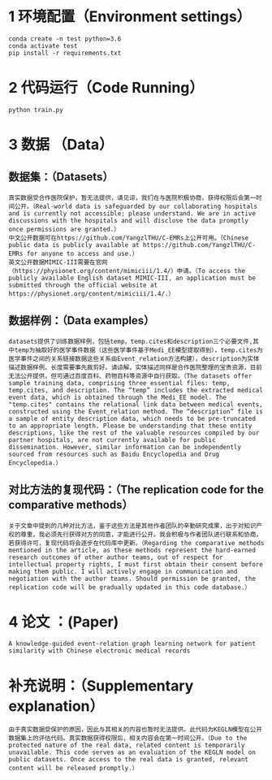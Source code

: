 # 1 环境配置（Environment settings）
```shell
conda create -n test python=3.6
conda activate test
pip install -r requirements.txt
```

# 2 代码运行（Code Running）
```shell
python train.py
```

# 3 数据 （Data）
## 数据集：（Datasets）
    真实数据受合作医院保护，暂无法提供，请见谅，我们在与医院积极协商，获得权限后会第一时间公开。（Real-world data is safeguarded by our collaborating hospitals and is currently not accessible; please understand. We are in active discussions with the hospitals and will disclose the data promptly once permissions are granted.）  
    中文公开数据可在https://github.com/YangzlTHU/C-EMRs上公开可用。（Chinese public data is publicly available at https://github.com/YangzlTHU/C-EMRs for anyone to access and use.）  
    英文公开数据MIMIC-III需要在官网（https://physionet.org/content/mimiciii/1.4/）申请。（To access the publicly available English dataset MIMIC-III, an application must be submitted through the official website at https://physionet.org/content/mimiciii/1.4/.）

## 数据样例：（Data examples）
    datasets提供了训练数据样例，包括temp，temp.cites和description三个必要文件,其中temp为抽取好的医学事件数据（这些医学事件基于Medi_EE模型提取得到），temp.cites为医学事件之间的关系链接数据这些关系由Event_relation方法构建），description为实体描述数据样例，长度需要事先裁剪好。请谅解，实体描述同样是合作医院整理的宝贵资源，目前无法公开提供，但可通过百度百科、药物百科等资源中自行获取。（The datasets offer sample training data, comprising three essential files: temp, temp.cites, and description. The “temp” includes the extracted medical event data, which is obtained through the Medi_EE model. The "temp.cites" contains the relational link data between medical events, constructed using the Event_relation method. The “description” file is a sample of entity description data, which needs to be pre-truncated to an appropriate length. Please be understanding that these entity descriptions, like the rest of the valuable resources compiled by our partner hospitals, are not currently available for public dissemination. However, similar information can be independently sourced from resources such as Baidu Encyclopedia and Drug Encyclopedia.）

## 对比方法的复现代码：（The replication code for the comparative methods）
    关于文章中提到的几种对比方法，鉴于这些方法是其他作者团队的辛勤研究成果，出于对知识产权的尊重，我必须先行获得对方的同意，才能进行公开。我会积极与作者团队进行联系和协商，若获得许可，复现代码将会逐步在代码库中更新。（Regarding the comparative methods mentioned in the article, as these methods represent the hard-earned research outcomes of other author teams, out of respect for intellectual property rights, I must first obtain their consent before making them public. I will actively engage in communication and negotiation with the author teams. Should permission be granted, the replication code will be gradually updated in this code database.）


# 4 论文 ：(Paper)
    A knowledge-guided event-relation graph learning network for patient similarity with Chinese electronic medical records

# 补充说明：（Supplementary explanation）
    由于真实数据受保护的原因，因此与其相关的内容也暂时无法提供。此代码为KEGLN模型在公开数据集上的评估代码。真实数据获得权限后，相关内容会在第一时间公开。（Due to the protected nature of the real data, related content is temporarily unavailable. This code serves as an evaluation of the KEGLN model on public datasets. Once access to the real data is granted, relevant content will be released promptly.）
